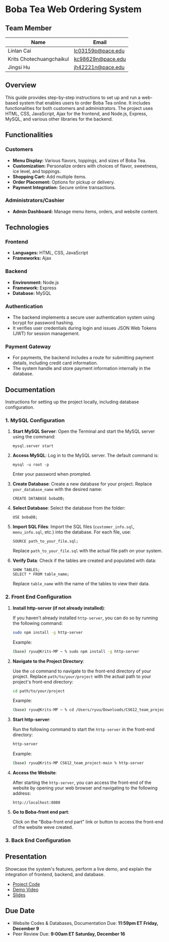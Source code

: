 
# **Boba Tea Web Ordering System**
## **Team Member**
| Name                     | Email                  |
|--------------------------|------------------------|
| Linlan Cai               | lc03159p@pace.edu      |
| Krits Chotechuangchaikul | kc98629n@pace.edu      |
| Jingsi Hu                | jh42221n@pace.edu      |


## **Overview**
This guide provides step-by-step instructions to set up and run a web-based system that enables users to order Boba Tea online. It includes functionalities for both customers and administrators. The project uses HTML, CSS, JavaScript, Ajax for the frontend, and Node.js, Express, MySQL, and various other libraries for the backend. 

## **Functionalities**

### **Customers**
- **Menu Display:** Various flavors, toppings, and sizes of Boba Tea.
- **Customization:** Personalize orders with choices of flavor, sweetness, ice level, and toppings.
- **Shopping Cart:** Add multiple items.
- **Order Placement:** Options for pickup or delivery.
- **Payment Integration:** Secure online transactions.

### **Administrators/Cashier**
- **Admin Dashboard:** Manage menu items, orders, and website content.

## **Technologies**

### **Frontend**
- **Languages:** HTML, CSS, JavaScript
- **Frameworks:** Ajax

### **Backend**
- **Environment:** Node.js
- **Framework:** Express 
- **Database:** MySQL

### **Authentication**
- The backend implements a secure user authentication system using bcrypt for password hashing.
- It verifies user credentials during login and issues JSON Web Tokens (JWT) for session management.

### **Payment Gateway**
- For payments, the backend includes a route for submitting payment details, including credit card information.
- The system handle and store payment information internally in the database.

## **Documentation**
Instructions for setting up the project locally, including database configuration.

### **1. MySQL Configuration**

1. **Start MySQL Server**: Open the Terminal and start the MySQL server using the command:
   ```
   mysql.server start
   ```

2. **Access MySQL**: Log in to the MySQL server. The default command is:
   ```
   mysql -u root -p
   ```
   Enter your password when prompted.

3. **Create Database**: Create a new database for your project. Replace `your_database_name` with the desired name:
   ```
   CREATE DATABASE bobaDB;
   ```

4. **Select Database**: Select the database from the folder:
   ```
   USE bobaDB;
   ```

5. **Import SQL Files**: Import the SQL files (`customer_info.sql`, `menu_info.sql`, etc.) into the database. For each file, use:
   ```
   SOURCE path_to_your_file.sql;
   ```
   Replace `path_to_your_file.sql` with the actual file path on your system.

6. **Verify Data**: Check if the tables are created and populated with data:
   ```
   SHOW TABLES;
   SELECT * FROM table_name;
   ```
   Replace `table_name` with the name of the tables to view their data.
### **2. Front End Configuration**
1. **Install http-server (if not already installed)**:
   
   If you haven't already installed `http-server`, you can do so by running the following command:

   ```bash
   sudo npm install -g http-server
   ```

   Example:

   ```bash
   (base) ryuu@Krits-MP ~ % sudo npm install -g http-server
   ```

2. **Navigate to the Project Directory**:

   Use the `cd` command to navigate to the front-end directory of your project. Replace `path/to/your/project` with the actual path to your project's front-end directory:

   ```bash
   cd path/to/your/project
   ```

   Example:

   ```bash
   (base) ryuu@Krits-MP ~ % cd /Users/ryuu/Downloads/CS612_team_project-main
   ```

3. **Start http-server**:

   Run the following command to start the `http-server` in the front-end directory:

   ```bash
   http-server
   ```

   Example:

   ```bash
   (base) ryuu@Krits-MP CS612_team_project-main % http-server
   ```

4. **Access the Website**:

   After starting the `http-server`, you can access the front-end of the website by opening your web browser and navigating to the following address:

   ```
   http://localhost:8080
   ```

5. **Go to Boba-front end part**:

   Click on the "Boba-front end part" link or button to access the front-end of the website weve created.
### **3. Back End Configuration**

## **Presentation**
Showcase the system's features, perform a live demo, and explain the integration of frontend, backend, and database.
- [Project Code](https://github.com/lialazyoaf/CS612_team_project)
- [Demo Video]()
- [Slides]()
## **Due Date**
- Website Codes & Databases, Documentation Due: **11:59pm ET Friday, December 9**
- Peer Review Due: **9:00am ET Saturday, December 16**
